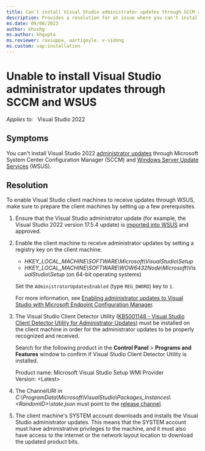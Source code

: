 ```yaml
---
title: Can't install Visual Studio administrator updates through SCCM and WSUS
description: Provides a resolution for an issue where you can't install Visual Studio administrator updates through SCCM and WSUS.
ms.date: 09/08/2023
author: khushg
ms.author: khgupta
ms.reviewer: raviuppa, aartigoyle, v-sidong
ms.custom: sap:installation
---
```

# Unable to install Visual Studio administrator updates through SCCM and WSUS

_Applies to:_ &nbsp; Visual Studio 2022

## Symptoms

You can't install Visual Studio 2022 [administrator updates](/visualstudio/install/applying-administrator-updates) through Microsoft System Center Configuration Manager (SCCM) and [Windows Server Update Services](/windows-server/administration/windows-server-update-services/get-started/windows-server-update-services-wsus) (WSUS).

## Resolution

To enable Visual Studio client machines to receive updates through WSUS, make sure to prepare the client machines by setting up a few prerequisites.

1. Ensure that the Visual Studio administrator update (for example, the Visual Studio 2022 version 17.5.4 update) is [imported into WSUS](/mem/configmgr/sum/get-started/synchronize-software-updates) and approved.

1. Enable the client machine to receive administrator updates by setting a registry key on the client machine.

   - *HKEY_LOCAL_MACHINE\SOFTWARE\Microsoft\VisualStudio\Setup*
   - *HKEY_LOCAL_MACHINE\SOFTWARE\WOW6432Node\Microsoft\VisualStudio\Setup* (on 64-bit operating systems)

   Set the `AdministratorUpdatesEnabled` (type `REG_DWORD`) key to `1`.

   For more information, see [Enabling administrator updates to Visual Studio with Microsoft Endpoint Configuration Manager](/visualstudio/install/enabling-administrator-updates).

1. The Visual Studio Client Detector Utility ([KB5001148 - Visual Studio Client Detector Utility for Administrator Updates](https://support.microsoft.com/topic/kb5001148-visual-studio-client-detector-utility-for-administrator-updates-ad593454-547c-43c3-b5a3-6f201ae63f03)) must be installed on the client machine in order for the administrator updates to be properly recognized and received.

   Search for the following product in the **Control Panel** > **Programs and Features** window to confirm if Visual Studio Client Detector Utility is installed.

   Product name: Microsoft Visual Studio Setup WMI Provider  
   Version: \<Latest\>

1. The ChannelURI in *C:\ProgramData\Microsoft\VisualStudio\Packages\_Instances\\<RandomID\>\state.json* must point to the [release channel](https://aka.ms/vs/17/release/channel).

1. The client machine's SYSTEM account downloads and installs the Visual Studio administrator updates. This means that the SYSTEM account must have administrative privileges to the machine, and it must also have access to the internet or the network layout location to download the updated product bits.
